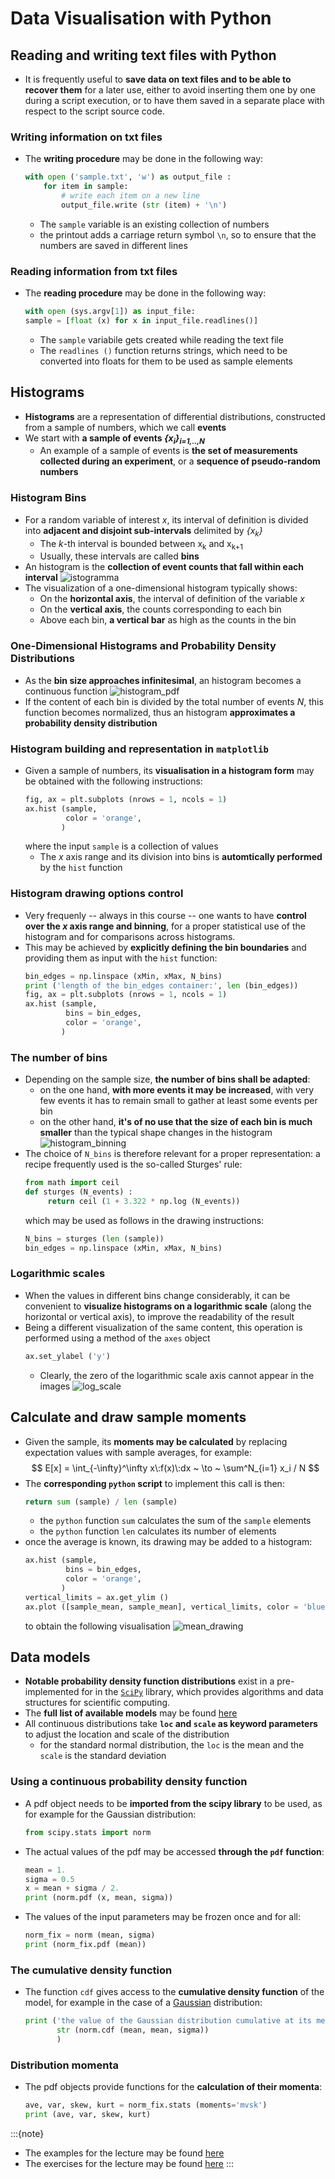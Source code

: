 # Data Visualisation with Python


## Reading and writing text files with Python

  * It is frequently useful to **save data on text files 
    and to be able to recover them** for a later use,
    either to avoid inserting them one by one during a script execution,
    or to have them saved in a separate place with respect to the script source code.

### Writing information on txt files

  * The **writing procedure** may be done in the following way:
    ```py
    with open ('sample.txt', 'w') as output_file :
        for item in sample:
            # write each item on a new line
            output_file.write (str (item) + '\n')
    ```
    * The ```sample``` variable is an existing collection of numbers
    * the printout adds a carriage return symbol ```\n```, 
      so to ensure that the numbers are saved in different lines

### Reading information from txt files

  * The **reading procedure** may be done in the following way:
    ```py
    with open (sys.argv[1]) as input_file:
    sample = [float (x) for x in input_file.readlines()]
    ```
    * The ```sample``` variabile gets created while reading the text file
    * The ```readlines ()``` function returns strings, 
      which need to be converted into floats for them to be used as sample elements

## Histograms

  * **Histograms** are a representation of differential distributions,
    constructed from a sample of numbers,
    which we call **events**
  * We start with **a sample of events _{x<sub>i</sub>}<sub>i=1,..,N</sub>_**
    * An example of a sample of events
      is **the set of measurements collected during an experiment**,
      or a **sequence of pseudo-random numbers**

### Histogram Bins

  * For a random variable of interest *x*, its interval of definition is divided
    into **adjacent and disjoint sub-intervals** delimited by *{x<sub>k</sub>}*
    * The *k*-th interval is bounded between x<sub>k</sub> and x<sub>k+1</sub>
    * Usually, these intervals are called **bins**
  * An histogram is the **collection of event counts that fall within each interval**
  ![istogramma](../../figs/histo_alone.png)
  * The visualization of a one-dimensional histogram typically shows:
    * On the **horizontal axis**, the interval of definition of the variable *x*
    * On the **vertical axis**, the counts corresponding to each bin
    * Above each bin, **a vertical bar** as high as the counts in the bin
 
### One-Dimensional Histograms and Probability Density Distributions

  * As the **bin size approaches infinitesimal**, an histogram becomes a continuous function
  ![histogram_pdf](../../figs/histo_and_pdf.png)
  * If the content of each bin is divided by the total number of events *N*,
    this function becomes normalized,
    thus an histogram **approximates a probability density distribution**

### Histogram building and representation in ```matplotlib```

  * Given a sample of numbers, its **visualisation in a histogram form** 
    may be obtained with the following instructions:
    ```py
    fig, ax = plt.subplots (nrows = 1, ncols = 1)
    ax.hist (sample,
             color = 'orange',
            )
    ```
    where the input ```sample``` is a collection of values
    * The *x* axis range and its division into bins is **automtically performed**
      by the ```hist``` function

### Histogram drawing options control

  * Very frequenly -- always in this course -- one wants to have
    **control over the *x* axis range and binning**,
    for a proper statistical use of the histogram
    and for comparisons across histograms.  
  * This may be achieved by **explicitly defining the bin boundaries**
    and providing them as input with the ```hist``` function:
    ```py
    bin_edges = np.linspace (xMin, xMax, N_bins)
    print ('length of the bin_edges container:', len (bin_edges))
    fig, ax = plt.subplots (nrows = 1, ncols = 1)
    ax.hist (sample,
             bins = bin_edges,
             color = 'orange',
            )
    ```

### The number of bins

  * Depending on the sample size, **the number of bins shall be adapted**:
    * on the one hand, **with more events it may be increased**, with very few events it has to remain small
      to gather at least some events per bin
    * on the other hand, **it's of no use that the size of each bin is much smaller** than the typical
      shape changes in the histogram
   ![histogram_binning](../../figs/compare_binnings.png)     
  * The choice of ```N_bins``` is therefore relevant for a proper representation: 
    a recipe frequently used is the so-called Sturges' rule:
    ```py
    from math import ceil
    def sturges (N_events) :
         return ceil (1 + 3.322 * np.log (N_events))
    ```
    which may be used as follows in the drawing instructions:
    ```py
    N_bins = sturges (len (sample))
    bin_edges = np.linspace (xMin, xMax, N_bins)
    ```

### Logarithmic scales

  * When the values in different bins change considerably,
    it can be convenient to **visualize histograms on a logarithmic scale**
    (along the horizontal or vertical axis),
    to improve the readability of the result
  * Being a different visualization of the same content,
    this operation is performed using a method of the ```axes``` object
    ```py
    ax.set_ylabel ('y')

    ```
      * Clearly, the zero of the logarithmic scale axis cannot appear in the images
   ![log_scale](../../figs/log_scale_example.png)     


## Calculate and draw sample moments

  * Given the sample,
    its **moments may be calculated** by replacing expectation values
    with sample averages, for example:
    $$
    E[x] = \int_{-\infty}^\infty x\:f(x)\:dx ~ \to ~ \sum^N_{i=1} x_i / N
    $$
  * The **corresponding ```python``` script** to implement this call is then:
    ```py
    return sum (sample) / len (sample)   
    ```
    * the ```python``` function ```sum``` calculates the sum of the ```sample``` elements
    * the ```python``` function ```len``` calculates its number of elements
  * once the average is known, its drawing may be added to a histogram:
    ```py
    ax.hist (sample,
             bins = bin_edges,
             color = 'orange',
            )
    vertical_limits = ax.get_ylim ()
    ax.plot ([sample_mean, sample_mean], vertical_limits, color = 'blue')
    ```
    to obtain the following visualisation
   ![mean_drawing](../../figs/histo_mean.png)   

## Data models

  * **Notable probability density function distributions**
    exist in a pre-implemented for in the 
    [`SciPy`](https://scipy.org) library,
    which provides algorithms and data structures for scientific computing.
  * The **full list of available models** may be found [here](https://docs.scipy.org/doc/scipy/tutorial/stats.html#)
  * All continuous distributions take **`loc` and `scale` as keyword parameters**
    to adjust the location and scale of the distribution
    * for the standard normal distribution, the `loc` is the mean and the `scale` is the standard deviation

### Using a continuous probability density function

  * A pdf object needs to be **imported from the scipy library** to be used,
    as for example for the Gaussian distribution:
    ```py
    from scipy.stats import norm
    ``` 
  * The actual values of the pdf may be accessed **through the `pdf` function**:
    ```py
    mean = 1.
    sigma = 0.5
    x = mean + sigma / 2.
    print (norm.pdf (x, mean, sigma))
    ```
  * The values of the input parameters may be frozen once and for all:
    ```py
    norm_fix = norm (mean, sigma)
    print (norm_fix.pdf (mean))
    ```

### The cumulative density function

  * The function `cdf` gives access to the **cumulative density function** of the model,
    for example in the case of a 
    [Gaussian](https://docs.scipy.org/doc/scipy/reference/generated/scipy.stats.norm.html) distribution:
    ```py
    print ('the value of the Gaussian distribution cumulative at its mean is: ' +
           str (norm.cdf (mean, mean, sigma))
           )
    ```

### Distribution momenta

  * The pdf objects provide functions for the **calculation of their momenta**:
    ```py
    ave, var, skew, kurt = norm_fix.stats (moments='mvsk')
    print (ave, var, skew, kurt)
    ```

:::{note}
  * The examples for the lecture may be found [here](EXAMPLES.rst)
  * The exercises for the lecture may be found [here](EXERCISES.md)
:::

